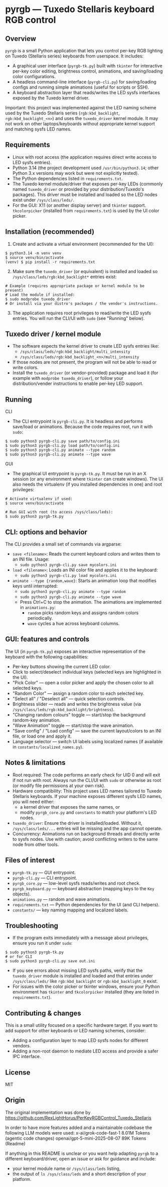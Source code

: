 # pyrgb — Tuxedo Stellaris keyboard RGB control

Overview
--------
`pyrgb` is a small Python application that lets you control per-key RGB lighting on Tuxedo (Stellaris series) keyboards from userspace. It includes:

- A graphical user interface (`pyrgb-tk.py`) built with `tkinter` for interactive per-key color editing, brightness control, animations, and saving/loading color configurations.
- A headless command-line interface (`pyrgb-cli.py`) for saving/loading configs and running simple animations (useful for scripts or SSH).
- A keyboard abstraction layer that reads/writes the LED sysfs interfaces exposed by the Tuxedo kernel driver.

Important: this project was implemented against the LED naming scheme used by the Tuxedo Stellaris series (`rgb:kbd_backlight`, `rgb:kbd_backlight_<n>`) and uses the `tuxedo_driver` kernel module. It may not work on other laptops/keyboards without appropriate kernel support and matching sysfs LED names.

Requirements
------------
- Linux with root access (the application requires direct write access to LED sysfs entries).
- Python 3.14 (the project development used `/usr/bin/python3.14`; other Python 3.x versions may work but were not explicitly tested).
- The Python dependencies listed in `requirements.txt`.
- The Tuxedo kernel module/driver that exposes per-key LEDs (commonly named `tuxedo_driver` or provided by your distribution/Tuxedo's packages). This driver must be installed and loaded so the LED nodes exist under `/sys/class/leds/`.
- For the GUI: X11 (or another display server) and `tkinter` support. `tkcolorpicker` (installed from `requirements.txt`) is used by the UI color picker.

Installation (recommended)
--------------------------
1. Create and activate a virtual environment (recommended for the UI):
```pyrgb/README.md#L1-10
$ python3.14 -m venv venv
$ source venv/bin/activate
(venv) $ pip install -r requirements.txt
```

2. Make sure the `tuxedo_driver` (or equivalent) is installed and loaded so `/sys/class/leds/rgb:kbd_backlight*` entries exist:
```pyrgb/README.md#L11-20
# Example (requires appropriate package or kernel module to be present)
# Load the module if installed:
$ sudo modprobe tuxedo_driver
# Or install via your distro's packages / the vendor's instructions.
```

3. The application requires root privileges to read/write the LED sysfs entries. You will run the CLI/UI with `sudo` (see "Running" below).

Tuxedo driver / kernel module
-----------------------------
- The software expects the kernel driver to create LED sysfs entries like:
  - `/sys/class/leds/rgb:kbd_backlight/multi_intensity`
  - `/sys/class/leds/rgb:kbd_backlight_<n>/multi_intensity`
- If those nodes are not present, the program will not be able to read or write colors.
- Install the `tuxedo_driver` (or vendor-provided) package and load it (for example with `modprobe tuxedo_driver`), or follow your distribution/vender instructions to enable per-key LED support.

Running
-------
CLI
- The CLI entrypoint is `pyrgb-cli.py`. It is headless and performs save/load or animations. Because the code requires root, run it with `sudo`:
```pyrgb/README.md#L21-40
$ sudo python3 pyrgb-cli.py save path/to/config.ini
$ sudo python3 pyrgb-cli.py load path/to/config.ini
$ sudo python3 pyrgb-cli.py animate --type random
$ sudo python3 pyrgb-cli.py animate --type wave
```

GUI
- The graphical UI entrypoint is `pyrgb-tk.py`. It must be run in an X session (or any environment where `tkinter` can create windows). The UI also needs the virtualenv (if you installed dependencies in one) and root privileges:
```pyrgb/README.md#L41-60
# Activate virtualenv if used:
$ source venv/bin/activate

# Run GUI with root (to access /sys/class/leds):
$ sudo python3 pyrgb-tk.py
```

CLI: options and behavior
-------------------------
The CLI provides a small set of commands via argparse:

- `save <filename>`: Reads the current keyboard colors and writes them to an INI file. Usage:
  - `sudo python3 pyrgb-cli.py save mycolors.ini`
- `load <filename>`: Loads an INI color file and applies it to the keyboard:
  - `sudo python3 pyrgb-cli.py load mycolors.ini`
- `animate --type {random,wave}`: Starts an animation loop that modifies keys until interrupted:
  - `sudo python3 pyrgb-cli.py animate --type random`
  - `sudo python3 pyrgb-cli.py animate --type wave`
  - Press Ctrl+C to stop the animation. The animations are implemented in `animations.py`:
    - `random` picks random keys and assigns random colors periodically.
    - `wave` cycles a hue across keyboard columns.

GUI: features and controls
--------------------------
The UI (in `pyrgb-tk.py`) exposes an interactive representation of the keyboard with the following capabilities:

- Per-key buttons showing the current LED color.
- Click to select/deselect individual keys (selected keys are highlighted in the UI).
- "Pick Color" — open a color picker and apply the chosen color to all selected keys.
- "Random Color" — assign a random color to each selected key.
- "Select all" / "Deselect all" — quick selection controls.
- Brightness slider — reads and writes the brightness value (via `/sys/class/leds/rgb:kbd_backlight/brightness`).
- "Changing random colours" toggle — start/stop the background random-key animation.
- "Wave Animation" toggle — start/stop the wave animation.
- "Save config" / "Load config" — save the current layout/colors to an INI file, or load one and apply it.
- Language selector — switch UI labels using localized names (if available in `constants/localized_names.py`).

Notes & limitations
-------------------
- Root required: The code performs an early check for UID 0 and will exit if not run with root. Always run the CLI/UI with `sudo` or otherwise as root (or modify file permissions at your own risk).
- Hardware compatibility: This project uses LED names tailored to Tuxedo Stellaris keyboards. If your machine exposes different sysfs LED names, you will need either:
  - a kernel driver that exposes the same names, or
  - modify `pyrgb_core.py` and `constants` to match your platform's LED nodes.
- `tuxedo_driver`: Ensure the driver is installed/loaded. Without it, `/sys/class/leds/...` entries will be missing and the app cannot operate.
- Concurrency: Animations run on background threads and directly write to sysfs nodes. Use with caution; avoid conflicting writers to the same node from other tools.

Files of interest
-----------------
- `pyrgb-tk.py` — GUI entrypoint.
- `pyrgb-cli.py` — CLI entrypoint.
- `pyrgb_core.py` — low-level sysfs reads/writes and root check.
- `pyrgb_keyboard.py` — keyboard abstraction (mapping keys to the `Key` objects).
- `animations.py` — random and wave animations.
- `requirements.txt` — Python dependencies for the UI (and CLI helpers).
- `constants/` — key naming mapping and localized labels.

Troubleshooting
---------------
- If the program exits immediately with a message about privileges, ensure you run it under `sudo`:
```pyrgb/README.md#L61-80
$ sudo python3 pyrgb-tk.py
# or for CLI
$ sudo python3 pyrgb-cli.py save out.ini
```
- If you see errors about missing LED sysfs paths, verify that the `tuxedo_driver` module is installed and loaded and that entries under `/sys/class/leds/` like `rgb:kbd_backlight` or `rgb:kbd_backlight_0` exist.
- For issues with the color picker or tkinter windows, ensure your Python environment has `tkinter` and `tkcolorpicker` installed (they are listed in `requirements.txt`).

Contributing & changes
----------------------
This is a small utility focused on a specific hardware target. If you want to add support for other keyboards or LED naming schemes, consider:
- Adding a configuration layer to map LED sysfs nodes for different vendors.
- Adding a non-root daemon to mediate LED access and provide a safer IPC interface.

License
-------

MIT

Origin
------

The original implementation was done by https://github.com/RexLightHorus/PerKeyRGBControl_Tuxedo_Stellaris

In order to have more features added and a maintainable codebase the
following LLM models were used:
x-ai/grok-code-fast-1	8.01M Tokens (agentic code changes)
openai/gpt-5-mini-2025-08-07	89K Tokens (Readme)

If anything in this README is unclear or you want help adapting `pyrgb` to a different keyboard/driver, open an issue or ask for guidance and include:
- your kernel module name or `/sys/class/leds` listing,
- the output of `ls /sys/class/leds` and a short description of your platform.

